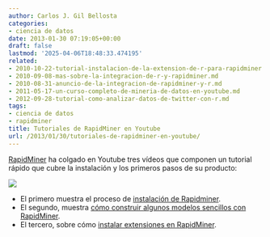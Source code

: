 ```yaml
---
author: Carlos J. Gil Bellosta
categories:
- ciencia de datos
date: 2013-01-30 07:19:05+00:00
draft: false
lastmod: '2025-04-06T18:48:33.474195'
related:
- 2010-10-22-tutorial-instalacion-de-la-extension-de-r-para-rapidminer.md
- 2010-09-08-mas-sobre-la-integracion-de-r-y-rapidminer.md
- 2010-08-31-anuncio-de-la-integracion-de-rapidminer-y-r.md
- 2011-05-17-un-curso-completo-de-mineria-de-datos-en-youtube.md
- 2012-09-28-tutorial-como-analizar-datos-de-twitter-con-r.md
tags:
- ciencia de datos
- rapidminer
title: Tutoriales de RapidMiner en Youtube
url: /2013/01/30/tutoriales-de-rapidminer-en-youtube/
---
```


[RapidMiner](http://rapid-i.com/) ha colgado en Youtube tres vídeos que componen un tutorial rápido que cubre la instalación y los primeros pasos de su producto:

[![](/wp-uploads/2013/01/rapidminer_logo.gif)
](/wp-uploads/2013/01/rapidminer_logo.gif)

* El primero muestra el proceso de [instalación de Rapidminer](http://www.youtube.com/watch?v=FtBvxWI9QsA).
* El segundo, muestra [cómo construir algunos modelos sencillos con RapidMiner](http://www.youtube.com/watch?v=h20-Ae_xQkA).
* El tercero, sobre cómo [instalar extensiones en RapidMiner](http://www.youtube.com/watch?v=j8FUXK2JJus).